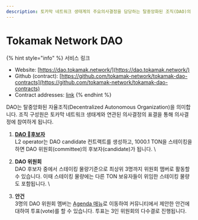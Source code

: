 ```yaml
---
description: 토카막 네트워크 생태계의 주요의사결정을 담당하는 탈중앙화된 조직(DAO)의 특징과 사용법을 소개합니다.
---
```


# Tokamak Network DAO

{% hint style="info" %}
서비스 링크

* Website: [https://dao.tokamak.network/](https://dao.tokamak.network/)
* Github (contract): [https://github.com/tokamak-network/tokamak-dao-contracts](https://github.com/tokamak-network/tokamak-dao-contracts)
* Contract addresses: [link](broken-reference)&#x20;
{% endhint %}

DAO는 탈중앙화된 자율조직(Decentralized Autonomous Organization)을 의미합니다. 조직 구성원은 토카막 네트워크 생태계와 연관된 의사결정의 표결을 통해 의사결정에 참여하게 됩니다.

1. [**DAO 후보자** \
   ](dao-candidates/)L2 operator는 DAO candidate 컨트랙트를 생성하고, 1000.1 TON을 스테이킹을 하면 DAO 위원회(committee)의 후보자(candidate)가 됩니다. \

2. **DAO 위원회**\
   DAO 후보자 중에서 스테이킹 물량기준으로 최상위 3명까지 위원회 맴버로 활동할 수 있습니다. 이때 스테이킹 물량에는 다른 TON 보유자들이 위임한 스테이킹 물량도 포함됩니다. \

3. **안건**\
   3명의 DAO 위원회 멤버는 [Agenda 매뉴](agenda.md)로 이동하여 커뮤니티에서 제안한 안건에 대하여 투표(vote)를 할 수 있습니다. 투표는 3인 위원회의 다수결로 진행됩니다.&#x20;
